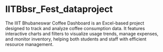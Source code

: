 # IITBbsr_Fest_dataproject
The IIIT Bhubaneswar Coffee Dashboard is an Excel-based project designed to track and analyze coffee consumption data. It features interactive charts and filters to visualize usage trends, manage expenses, and monitor inventory, helping both students and staff with efficient resource management.
